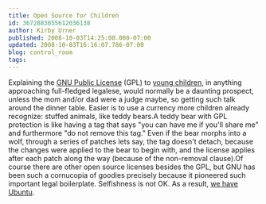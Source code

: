 ```yaml
---
title: Open Source for Children
id: 3672883855612036138
author: Kirby Urner
published: 2008-10-03T14:25:00.000-07:00
updated: 2008-10-03T16:16:07.786-07:00
blog: control_room
tags: 
---
```


Explaining the [GNU Public License](http://www.gnu.org/copyleft/gpl.html) (GPL) to [young children](http://plato.stanford.edu/entries/children/), in anything approaching full-fledged legalese, would normally be a daunting prospect, unless the mom and/or dad were a judge maybe, so getting such talk around the dinner table.  Easier is to use a currency more children already recognize:  stuffed animals, like teddy bears.A teddy bear with GPL protection is like having a tag that says "you can have me if you'll share me" and furthermore "do not remove this tag."  Even if the bear morphs into a wolf, through a series of patches lets say, the tag doesn't detach, because the changes were applied to the bear to begin with, and the license applies after each patch along the way (because of the non-removal clause).Of course there are other open source licenses besides the GPL, but GNU has been such a cornucopia of goodies precisely because it pioneered such important legal boilerplate.  Selfishness is not OK.  As a result, [we have Ubuntu](http://controlroom.blogspot.com/2008/05/legally-free.html).[](https://blogger.googleusercontent.com/img/b/R29vZ2xl/AVvXsEjTrjFUlC-ryzwboafOKudgd0MQ4eHwEF1YxXkEAhuMkgfKvmkBZuc0x_LgMftjHTUJ4Pf8TZed79mAzLTP3ffA1yo6UHV0m0ymJVYs8x200pLkxi7I6IrzjMawDZuVYYPzghNS/s1600-h/eniac5.jpg)